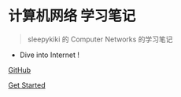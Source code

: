 # 计算机网络 学习笔记

> sleepykiki 的 Computer Networks 的学习笔记

- Dive into Internet !

[GitHub](https://github.com/SleepyKIKI)

[Get Started](#docsify)